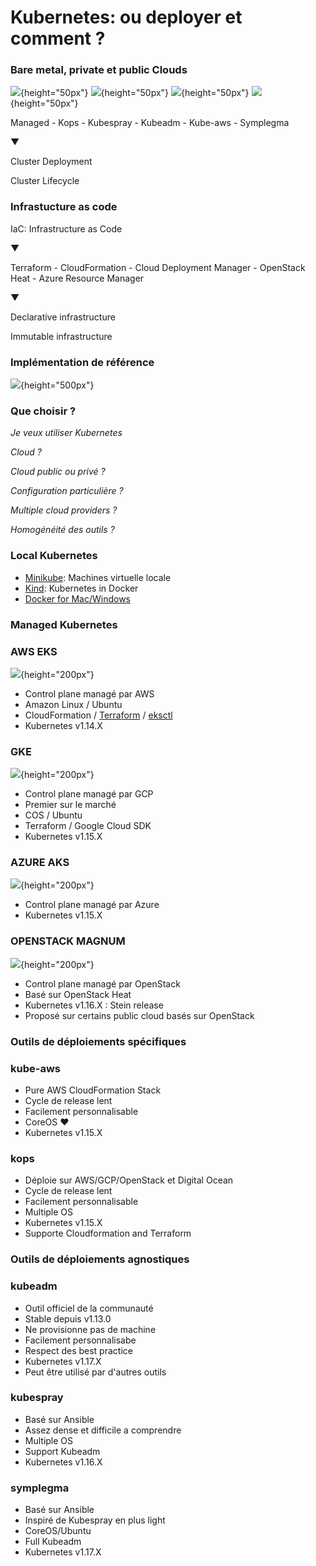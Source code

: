 # Kubernetes: ou deployer et comment ?

### Bare metal, private et public Clouds

![](images/kubernetes/azure_h.png){height="50px"}
![](images/kubernetes/aws_h.png){height="50px"}
![](images/kubernetes/gcp_h.png){height="50px"}
![](images/kubernetes/magnum_h.png){height="50px"}

Managed - Kops - Kubespray - Kubeadm - Kube-aws - Symplegma

▼

Cluster Deployment

Cluster Lifecycle

### Infrastucture as code

IaC: Infrastructure as Code

▼

Terraform - CloudFormation - Cloud Deployment Manager - OpenStack Heat - Azure Resource Manager

▼

Declarative infrastructure

Immutable infrastructure

### Implémentation de référence

![](images/kubernetes/infra_ref.png){height="500px"}

### Que choisir ?

*Je veux utiliser Kubernetes*

*Cloud ?*

*Cloud public ou privé ?*

*Configuration particulière ?*

*Multiple cloud providers ?*

*Homogénéité des outils ?*

### Local Kubernetes

- [Minikube](https://github.com/kubernetes/minikube): Machines virtuelle locale
- [Kind](https://github.com/kubernetes-sigs/kind): Kubernetes in Docker
- [Docker for Mac/Windows](https://docs.docker.com/docker-for-mac/)

### Managed Kubernetes

### AWS EKS

![](images/kubernetes/eks_v.png){height="200px"}

- Control plane managé par AWS
- Amazon Linux / Ubuntu
- CloudFormation / [Terraform](https://github.com/terraform-aws-modules/terraform-aws-eks) / [eksctl](https://eksctl.io/)
- Kubernetes v1.14.X

### GKE

![](images/kubernetes/gke.png){height="200px"}

- Control plane managé par GCP
- Premier sur le marché
- COS / Ubuntu
- Terraform / Google Cloud SDK
- Kubernetes v1.15.X

### AZURE AKS

![](images/kubernetes/aks_v.png){height="200px"}

- Control plane managé par Azure
- Kubernetes v1.15.X

### OPENSTACK MAGNUM

![](images/kubernetes/magnum_v.png){height="200px"}

- Control plane managé par OpenStack
- Basé sur OpenStack Heat
- Kubernetes v1.16.X : Stein release
- Proposé sur certains public cloud basés sur OpenStack

### Outils de déploiements spécifiques

### kube-aws

- Pure AWS CloudFormation Stack
- Cycle de release lent
- Facilement personnalisable
- CoreOS ❤
- Kubernetes v1.15.X

### kops

- Déploie sur AWS/GCP/OpenStack et Digital Ocean
- Cycle de release lent
- Facilement personnalisable
- Multiple OS
- Kubernetes v1.15.X
- Supporte Cloudformation and Terraform

### Outils de déploiements agnostiques

### kubeadm

- Outil officiel de la communauté
- Stable depuis v1.13.0
- Ne provisionne pas de machine
- Facilement personnalisabe
- Respect des best practice
- Kubernetes v1.17.X
- Peut être utilisé par d'autres outils

### kubespray

- Basé sur Ansible
- Assez dense et difficile a comprendre
- Multiple OS
- Support Kubeadm
- Kubernetes v1.16.X

### symplegma

- Basé sur Ansible
- Inspiré de Kubespray en plus light
- CoreOS/Ubuntu
- Full Kubeadm
- Kubernetes v1.17.X

